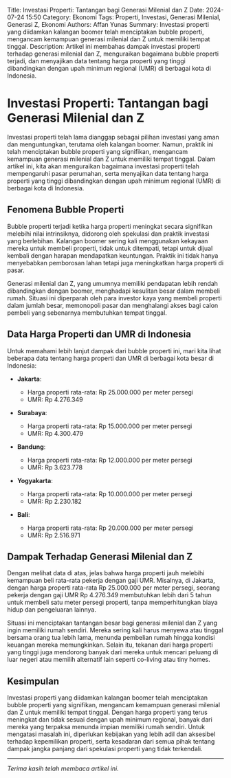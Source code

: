 Title: Investasi Properti: Tantangan bagi Generasi Milenial dan Z
Date: 2024-07-24 15:50
Category: Ekonomi
Tags: Properti, Investasi, Generasi Milenial, Generasi Z, Ekonomi
Authors: Affan Yunas
Summary: Investasi properti yang diidamkan kalangan boomer telah menciptakan bubble properti, mengancam kemampuan generasi milenial dan Z untuk memiliki tempat tinggal.
Description: Artikel ini membahas dampak investasi properti terhadap generasi milenial dan Z, menguraikan bagaimana bubble properti terjadi, dan menyajikan data tentang harga properti yang tinggi dibandingkan dengan upah minimum regional (UMR) di berbagai kota di Indonesia.

# Investasi Properti: Tantangan bagi Generasi Milenial dan Z

Investasi properti telah lama dianggap sebagai pilihan investasi yang aman dan menguntungkan, terutama oleh kalangan boomer. Namun, praktik ini telah menciptakan bubble properti yang signifikan, mengancam kemampuan generasi milenial dan Z untuk memiliki tempat tinggal. Dalam artikel ini, kita akan menguraikan bagaimana investasi properti telah mempengaruhi pasar perumahan, serta menyajikan data tentang harga properti yang tinggi dibandingkan dengan upah minimum regional (UMR) di berbagai kota di Indonesia.

## Fenomena Bubble Properti

Bubble properti terjadi ketika harga properti meningkat secara signifikan melebihi nilai intrinsiknya, didorong oleh spekulasi dan praktik investasi yang berlebihan. Kalangan boomer sering kali menggunakan kekayaan mereka untuk membeli properti, tidak untuk ditempati, tetapi untuk dijual kembali dengan harapan mendapatkan keuntungan. Praktik ini tidak hanya menyebabkan pemborosan lahan tetapi juga meningkatkan harga properti di pasar.

Generasi milenial dan Z, yang umumnya memiliki pendapatan lebih rendah dibandingkan dengan boomer, menghadapi kesulitan besar dalam membeli rumah. Situasi ini diperparah oleh para investor kaya yang membeli properti dalam jumlah besar, memonopoli pasar dan menghalangi akses bagi calon pembeli yang sebenarnya membutuhkan tempat tinggal.

## Data Harga Properti dan UMR di Indonesia

Untuk memahami lebih lanjut dampak dari bubble properti ini, mari kita lihat beberapa data tentang harga properti dan UMR di berbagai kota besar di Indonesia:

- **Jakarta**:
  - Harga properti rata-rata: Rp 25.000.000 per meter persegi
  - UMR: Rp 4.276.349

- **Surabaya**:
  - Harga properti rata-rata: Rp 15.000.000 per meter persegi
  - UMR: Rp 4.300.479

- **Bandung**:
  - Harga properti rata-rata: Rp 12.000.000 per meter persegi
  - UMR: Rp 3.623.778

- **Yogyakarta**:
  - Harga properti rata-rata: Rp 10.000.000 per meter persegi
  - UMR: Rp 2.230.182

- **Bali**:
  - Harga properti rata-rata: Rp 20.000.000 per meter persegi
  - UMR: Rp 2.516.971

## Dampak Terhadap Generasi Milenial dan Z

Dengan melihat data di atas, jelas bahwa harga properti jauh melebihi kemampuan beli rata-rata pekerja dengan gaji UMR. Misalnya, di Jakarta, dengan harga properti rata-rata Rp 25.000.000 per meter persegi, seorang pekerja dengan gaji UMR Rp 4.276.349 membutuhkan lebih dari 5 tahun untuk membeli satu meter persegi properti, tanpa memperhitungkan biaya hidup dan pengeluaran lainnya.

Situasi ini menciptakan tantangan besar bagi generasi milenial dan Z yang ingin memiliki rumah sendiri. Mereka sering kali harus menyewa atau tinggal bersama orang tua lebih lama, menunda pembelian rumah hingga kondisi keuangan mereka memungkinkan. Selain itu, tekanan dari harga properti yang tinggi juga mendorong banyak dari mereka untuk mencari peluang di luar negeri atau memilih alternatif lain seperti co-living atau tiny homes.

## Kesimpulan

Investasi properti yang diidamkan kalangan boomer telah menciptakan bubble properti yang signifikan, mengancam kemampuan generasi milenial dan Z untuk memiliki tempat tinggal. Dengan harga properti yang terus meningkat dan tidak sesuai dengan upah minimum regional, banyak dari mereka yang terpaksa menunda impian memiliki rumah sendiri. Untuk mengatasi masalah ini, diperlukan kebijakan yang lebih adil dan aksesibel terhadap kepemilikan properti, serta kesadaran dari semua pihak tentang dampak jangka panjang dari spekulasi properti yang tidak terkendali.

---

_Terima kasih telah membaca artikel ini._
